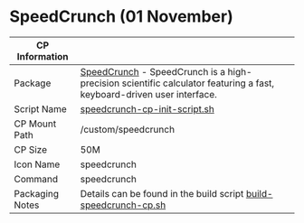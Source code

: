 # SpeedCrunch (01 November)

|  CP Information |            |
|-----------------|------------|
| Package | [SpeedCrunch](https://speedcrunch.org/index.html) - SpeedCrunch is a high-precision scientific calculator featuring a fast, keyboard-driven user interface. |
| Script Name | [speedcrunch-cp-init-script.sh](build/speedcrunch-cp-init-script.sh) |
| CP Mount Path | /custom/speedcrunch |
| CP Size | 50M |
| Icon Name | speedcrunch |
| Command | speedcrunch |
| Packaging Notes | Details can be found in the build script [build-speedcrunch-cp.sh](build/build-speedcrunch-cp.sh) |
